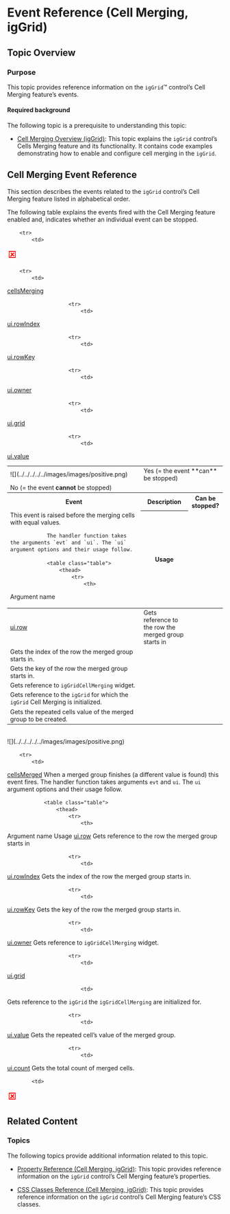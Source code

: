 ﻿<!--
|metadata|
{
    "fileName": "iggrid-cellmerging-event-reference",
    "controlName": "igGrid",
    "tags": ["API","Grids"]
}
|metadata|
-->

# Event Reference (Cell Merging, igGrid)


## Topic Overview

### Purpose

This topic provides reference information on the `igGrid`™ control’s Cell Merging feature’s events.

#### Required background

The following topic is a prerequisite to understanding this topic:

- [Cell Merging Overview (igGrid)](igGrid-CellMerging-Overview.html): This topic explains the `igGrid` control’s Cells Merging feature and its functionality. It contains code examples demonstrating how to enable and configure cell merging in the `igGrid`.




## Cell Merging Event Reference
This section describes the events related to the `igGrid` control’s Cell Merging feature listed in alphabetical order.

The following table explains the events fired with the Cell Merging feature enabled and, indicates whether an individual event can be stopped.

<table class="table table-bordered">
	<tbody>
        <tr>
            <td>
![](../../../../../images/images/positive.png)
			</td>
            <td colspan="2">
Yes (= the event **can** be stopped)
			</td>
        </tr>

        <tr>
            <td>
![](../../../../../images/images/negative.png)
			</td>
            <td  colspan="2">
No (= the event **cannot** be stopped)
			</td>
        </tr>
		<tr>
            <th>
Event
			</th>
            <th>
Description
			</th>
            <th>
Can be stopped?
			</th>
        </tr>

        <tr>
            <td>
[cellsMerging](%%jQueryApiUrl%%/ui.iggridcellmerging#events:cellsMerging)
			</td>
            <td>
                This event is raised before the merging cells with equal values.

                The handler function takes the arguments `evt` and `ui`. The `ui` argument options and their usage follow.

                <table class="table">
					<thead>
						<tr>
                            <th>
Argument name
							</th>
                            <th>
Usage
							</th>
                        </tr>
					</thead>
					<tbody>
                        <tr>
                            <td>
[ui.row](%%jQueryApiUrl%%/ui.iggridcellmerging#options:ui.row)
							</td>
                            <td>
Gets reference to the row the merged group starts in
							</td>
                        </tr>

                        <tr>
                            <td>
[ui.rowIndex](%%jQueryApiUrl%%/ui.iggridcellmerging#options:ui.rowIndex)
							</td>
                            <td>
Gets the index of the row the merged group starts in.
							</td>
                        </tr>

                        <tr>
                            <td>
[ui.rowKey](%%jQueryApiUrl%%/ui.iggridcellmerging#options:ui.rowKey)
							</td>
                            <td>
Gets the key of the row the merged group starts in.
							</td>
                        </tr>

                        <tr>
                            <td>
[ui.owner](%%jQueryApiUrl%%/ui.iggridcellmerging#options:ui.owner)
							</td>
                            <td>
Gets reference to `igGridCellMerging` widget.
							</td>
                        </tr>

                        <tr>
                            <td>
[ui.grid](%%jQueryApiUrl%%/ui.iggridcellmerging#options:ui.grid)
							</td>
                            <td>
Gets reference to the `igGrid` for which the `igGrid` Cell Merging is initialized.
							</td>
                        </tr>

                        <tr>
                            <td>
[ui.value](%%jQueryApiUrl%%/ui.iggridcellmerging#options:ui.value)
							</td>
                            <td>
Gets the repeated cells value of the merged group to be created.
							</td>
                        </tr>
                    </tbody>
</table>
                <br>
            </td>
            <td>
![](../../../../../images/images/positive.png)
			</td>
        </tr>

        <tr>
            <td>
[cellsMerged](%%jQueryApiUrl%%/ui.iggridcellmerging#events:cellsMerged)
			</td>
            <td>
                When a merged group finishes (a different value is found) this event fires. The handler function takes arguments `evt` and `ui`. The `ui` argument
                    options and their usage follow.

                <table class="table">
					<thead>
						<tr>
                            <th>
Argument name
							</th>
                            <th>
Usage
							</th>
                        </tr>
					</thead>
					<tbody>
                        <tr>
                            <td>
[ui.row](%%jQueryApiUrl%%/ui.iggridcellmerging#options:ui.row)
							</td>
                            <td>
Gets reference to the row the merged group starts in
							</td>
                        </tr>

                        <tr>
                            <td>
[ui.rowIndex](%%jQueryApiUrl%%/ui.iggridcellmerging#options:ui.rowIndex)
							</td>
                            <td>
Gets the index of the row the merged group starts in.
							</td>
                        </tr>

                        <tr>
                            <td>
[ui.rowKey](%%jQueryApiUrl%%/ui.iggridcellmerging#options:ui.rowKey)
							</td>
                            <td>
Gets the key of the row the merged group starts in.
							</td>
                        </tr>

                        <tr>
                            <td>
[ui.owner](%%jQueryApiUrl%%/ui.iggridcellmerging#options:ui.owner)
							</td>
                            <td>
Gets reference to `igGridCellMerging` widget.
							</td>
                        </tr>

                        <tr>
                            <td>
[ui.grid](%%jQueryApiUrl%%/ui.iggridcellmerging#options:ui.grid)
							</td>

                            <td>
Gets reference to the `igGrid` the `igGridCellMerging` are initialized for.
							</td>
                        </tr>

                        <tr>
                            <td>
[ui.value](%%jQueryApiUrl%%/ui.iggridcellmerging#options:ui.value)
							</td>
                            <td>
Gets the repeated cell’s value of the merged group.
							</td>
                        </tr>

                        <tr>
                            <td>
[ui.count](%%jQueryApiUrl%%/ui.iggridcellmerging#options:ui.count)
							</td>
                            <td>
Gets the total count of merged cells.
							</td>
                        </tr>
                    </tbody>
				</table>
            </td>

            <td>
![](../../../../../images/images/negative.png)
			</td>
        </tr>
    </tbody>
</table>


## Related Content

### Topics

The following topics provide additional information related to this topic.

- [Property Reference (Cell Merging, igGrid)](igGrid-CellMerging-Property-Reference.html): This topic provides reference information on the `igGrid` control’s Cell Merging feature’s properties.

- [CSS Classes Reference (Cell Merging, igGrid)](igGrid-CellMerging-CSS-Classes-Reference.html): This topic provides reference information on the `igGrid` control’s Cell Merging feature’s CSS classes.



 

 


